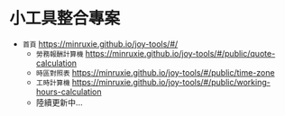# 小工具整合專案

* `首頁` https://minruxie.github.io/joy-tools/#/
    * `勞務報酬計算機` https://minruxie.github.io/joy-tools/#/public/quote-calculation
    * `時區對照表` https://minruxie.github.io/joy-tools/#/public/time-zone
    * `工時計算機` https://minruxie.github.io/joy-tools/#/public/working-hours-calculation
    * 陸續更新中...